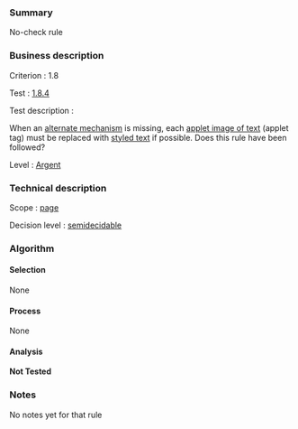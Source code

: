 ### Summary

No-check rule

### Business description

Criterion : 1.8

Test : [1.8.4](http://www.accessiweb.org/index.php/accessiweb-22-english-version.html#test-1-8-4)

Test description :

When an [alternate
mechanism](http://www.braillenet.org/accessibilite/referentiel-aw21-en/glossaire.php#mMecaRempl)
is missing, each [applet image of
text](http://www.braillenet.org/accessibilite/referentiel-aw21-en/glossaire.php#mImgTextApplet)
(applet tag) must be replaced with [styled
text](http://www.braillenet.org/accessibilite/referentiel-aw21-en/glossaire.php#mTexteStyle)
if possible. Does this rule have been followed?

Level : [Argent](/en/category/rules-design/accessiweb-11/level/argent)

### Technical description

Scope : [page](/en/category/rules-design/accessiweb-11/scope/page)

Decision level :
[semidecidable](/en/category/rules-design/accessiweb-11/decision-level/semidecidable)

### Algorithm

#### Selection

None

#### Process

None

#### Analysis

**Not Tested**

### Notes

No notes yet for that rule
